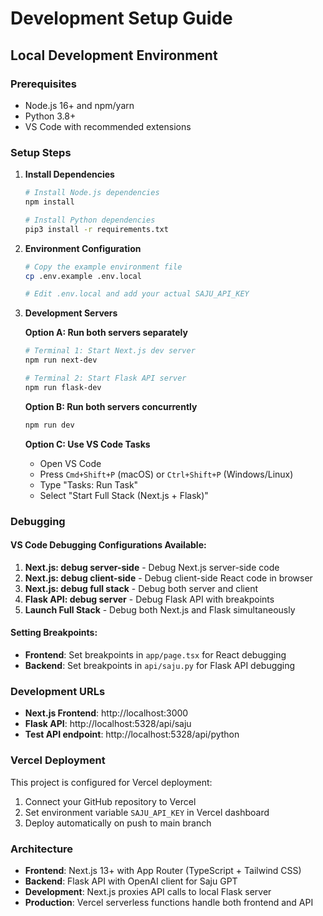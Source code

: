# Development Setup Guide

## Local Development Environment

### Prerequisites
- Node.js 16+ and npm/yarn
- Python 3.8+
- VS Code with recommended extensions

### Setup Steps

1. **Install Dependencies**
   ```bash
   # Install Node.js dependencies
   npm install
   
   # Install Python dependencies
   pip3 install -r requirements.txt
   ```

2. **Environment Configuration**
   ```bash
   # Copy the example environment file
   cp .env.example .env.local
   
   # Edit .env.local and add your actual SAJU_API_KEY
   ```

3. **Development Servers**

   **Option A: Run both servers separately**
   ```bash
   # Terminal 1: Start Next.js dev server
   npm run next-dev
   
   # Terminal 2: Start Flask API server
   npm run flask-dev
   ```

   **Option B: Run both servers concurrently**
   ```bash
   npm run dev
   ```

   **Option C: Use VS Code Tasks**
   - Open VS Code
   - Press `Cmd+Shift+P` (macOS) or `Ctrl+Shift+P` (Windows/Linux)
   - Type "Tasks: Run Task"
   - Select "Start Full Stack (Next.js + Flask)"

### Debugging

#### VS Code Debugging Configurations Available:
1. **Next.js: debug server-side** - Debug Next.js server-side code
2. **Next.js: debug client-side** - Debug client-side React code in browser
3. **Next.js: debug full stack** - Debug both server and client
4. **Flask API: debug server** - Debug Flask API with breakpoints
5. **Launch Full Stack** - Debug both Next.js and Flask simultaneously

#### Setting Breakpoints:
- **Frontend**: Set breakpoints in `app/page.tsx` for React debugging
- **Backend**: Set breakpoints in `api/saju.py` for Flask API debugging

### Development URLs
- **Next.js Frontend**: http://localhost:3000
- **Flask API**: http://localhost:5328/api/saju
- **Test API endpoint**: http://localhost:5328/api/python

### Vercel Deployment
This project is configured for Vercel deployment:
1. Connect your GitHub repository to Vercel
2. Set environment variable `SAJU_API_KEY` in Vercel dashboard
3. Deploy automatically on push to main branch

### Architecture
- **Frontend**: Next.js 13+ with App Router (TypeScript + Tailwind CSS)
- **Backend**: Flask API with OpenAI client for Saju GPT
- **Development**: Next.js proxies API calls to local Flask server
- **Production**: Vercel serverless functions handle both frontend and API
